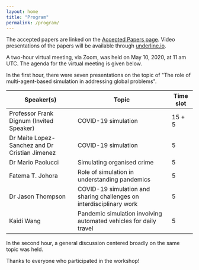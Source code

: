 ```yaml
---
layout: home
title: "Program"
permalink: /program/
---
```


The accepted papers are linked on the [Accepted Papers page](../accepted). Video presentations of the papers will be available through [underline.io](https://www.underline.io/conferences/19?trackId=19#lectureListContainer).

A two-hour virtual meeting, via Zoom, was held on May 10, 2020, at 11 am UTC. The agenda for the virtual meeting is given below.

In the first hour, there were seven presentations on the topic of 
"The role of multi-agent-based simulation in addressing global problems".

| Speaker(s)                                                                | Topic                       | Time slot |
| ----------------------------                                              | -----------                 |-------------|
| Professor Frank Dignum (Invited Speaker)                                  | COVID-19 simulation         | 15 + 5
| Dr Maite Lopez-Sanchez and Dr Cristian Jimenez                            | COVID-19 simulation         | 5 |
| Dr Mario Paolucci                                                         | Simulating organised crime	| 5 |
|Fatema T. Johora                                                           |Role of simulation in understanding  pandemics                      | 5 |
|Dr Jason Thompson                                                          |	COVID-19 simulation and sharing challenges on interdisciplinary work	| 5 |
|Kaidi Wang                                                                 |Pandemic simulation involving automated vehicles for daily travel|	5 |

In the second hour, a general discussion centered broadly on the same topic was held.

Thanks to everyone who participated in the workshop!




